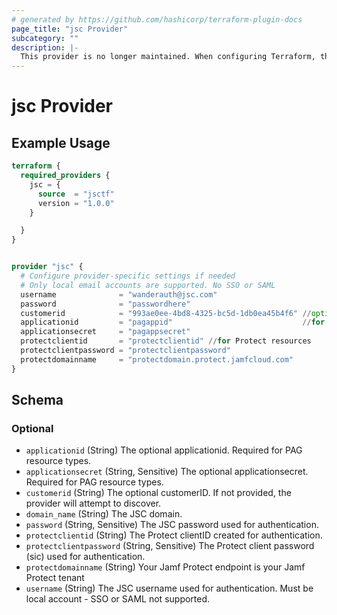 ```yaml
---
# generated by https://github.com/hashicorp/terraform-plugin-docs
page_title: "jsc Provider"
subcategory: ""
description: |-
  This provider is no longer maintained. When configuring Terraform, the provider will emit a deprecation warning. Please migrate to the Jamf-Concepts/jsctfprovider as soon as possible.
---
```


# jsc Provider

## Example Usage

```terraform
terraform {
  required_providers {
    jsc = {
      source  = "jsctf"
      version = "1.0.0"
    }

  }
}


provider "jsc" {
  # Configure provider-specific settings if needed
  # Only local email accounts are supported. No SSO or SAML
  username              = "wanderauth@jsc.com"
  password              = "passwordhere"
  customerid            = "993ae0ee-4bd8-4325-bc5d-1db0ea45b4f6" //optional
  applicationid         = "pagappid"                             //for PAG resources
  applicationsecret     = "pagappsecret"
  protectclientid       = "protectclientid" //for Protect resources
  protectclientpassword = "protectclientpassword"
  protectdomainname     = "protectdomain.protect.jamfcloud.com"
}
```

<!-- schema generated by tfplugindocs -->
## Schema

### Optional

- `applicationid` (String) The optional applicationid. Required for PAG resource types.
- `applicationsecret` (String, Sensitive) The optional applicationsecret. Required for PAG resource types.
- `customerid` (String) The optional customerID. If not provided, the provider will attempt to discover.
- `domain_name` (String) The JSC domain.
- `password` (String, Sensitive) The JSC password used for authentication.
- `protectclientid` (String) The Protect clientID created for authentication.
- `protectclientpassword` (String, Sensitive) The Protect client password (sic) used for authentication.
- `protectdomainname` (String) Your Jamf Protect endpoint is your Jamf Protect tenant
- `username` (String) The JSC username used for authentication. Must be local account - SSO or SAML not supported.
